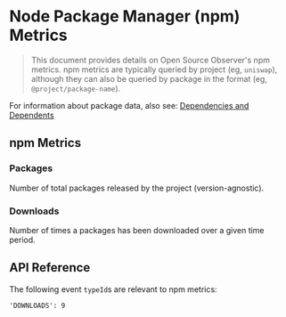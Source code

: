 # Node Package Manager (npm) Metrics

> This document provides details on Open Source Observer's npm metrics. npm metrics are typically queried by project (eg, `uniswap`), although they can also be queried by package in the format (eg, `@project/package-name`).

For information about package data, also see: [Dependencies and Dependents](./dependents.md)

## npm Metrics

### Packages

Number of total packages released by the project (version-agnostic).

### Downloads

Number of times a packages has been downloaded over a given time period.

## API Reference

The following event `typeId`s are relevant to npm metrics:

```
'DOWNLOADS': 9
```
